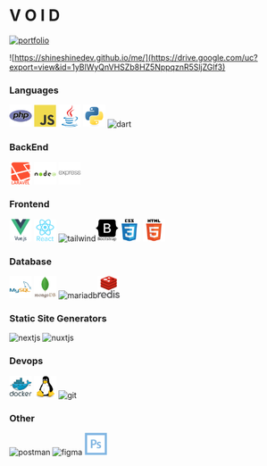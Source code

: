 
# V O I D 
[![portfolio](https://img.shields.io/badge/my_portfolio-000?style=for-the-badge&logo=ko-fi&logoColor=white)](https://shineshinedev.github.io/me/)

![https://shineshinedev.github.io/me/](https://drive.google.com/uc?export=view&id=1yBlWyQnVHSZb8HZ5NppqznR5SljZGlf3)
###  Languages

<img src="https://raw.githubusercontent.com/devicons/devicon/master/icons/php/php-original.svg" alt="php" width="40" height="40"/>    <img src="https://raw.githubusercontent.com/devicons/devicon/master/icons/javascript/javascript-original.svg" alt="javascript" width="40" height="40"/>    <img src="https://raw.githubusercontent.com/devicons/devicon/master/icons/java/java-original.svg" alt="java" width="40" height="40"/>  <img src="https://raw.githubusercontent.com/devicons/devicon/master/icons/python/python-original.svg" alt="python" width="40" height="40"/>     <img src="https://www.vectorlogo.zone/logos/dartlang/dartlang-icon.svg" alt="dart" width="40" height="40"/>



### BackEnd 
<img src="https://raw.githubusercontent.com/devicons/devicon/master/icons/laravel/laravel-plain-wordmark.svg" alt="laravel" width="40" height="40"/>               <img src="https://raw.githubusercontent.com/devicons/devicon/master/icons/nodejs/nodejs-original-wordmark.svg" alt="nodejs" width="40" height="40"/>            <img src="https://raw.githubusercontent.com/devicons/devicon/master/icons/express/express-original-wordmark.svg" alt="express" width="40" height="40" sytle="border:1px soild black" />



### Frontend

<img
        src="https://raw.githubusercontent.com/devicons/devicon/master/icons/vuejs/vuejs-original-wordmark.svg"
        alt="vuejs" width="40" height="40" />     <img
            src="https://raw.githubusercontent.com/devicons/devicon/master/icons/react/react-original-wordmark.svg"
            alt="react" width="40" height="40" />   <img src="https://www.vectorlogo.zone/logos/tailwindcss/tailwindcss-icon.svg" alt="tailwind" width="40" height="40"/><img
            src="https://raw.githubusercontent.com/devicons/devicon/master/icons/bootstrap/bootstrap-plain-wordmark.svg"
            alt="bootstrap" width="40" height="40" /><img src="https://raw.githubusercontent.com/devicons/devicon/master/icons/css3/css3-original-wordmark.svg" alt="css3" width="40" height="40" /> <img
            src="https://raw.githubusercontent.com/devicons/devicon/master/icons/html5/html5-original-wordmark.svg"
            alt="html5" width="40" height="40" />



### Database

 <img src="https://raw.githubusercontent.com/devicons/devicon/master/icons/mysql/mysql-original-wordmark.svg" alt="mysql" width="40" height="40"/> <img src="https://raw.githubusercontent.com/devicons/devicon/master/icons/mongodb/mongodb-original-wordmark.svg" alt="mongodb" width="40" height="40"/> <img src="https://www.vectorlogo.zone/logos/mariadb/mariadb-icon.svg" alt="mariadb" width="40" height="40"/><img src="https://raw.githubusercontent.com/devicons/devicon/master/icons/redis/redis-original-wordmark.svg" alt="redis" width="40" height="40"/> 

### Static Site Generators

<img src="https://cdn.worldvectorlogo.com/logos/nextjs-2.svg" alt="nextjs" width="40" height="40" />        <img
            src="https://www.vectorlogo.zone/logos/nuxtjs/nuxtjs-icon.svg" alt="nuxtjs" width="40" height="40" />      



### Devops

 <img src="https://raw.githubusercontent.com/devicons/devicon/master/icons/docker/docker-original-wordmark.svg" alt="docker" width="40" height="40"/>     <img src="https://raw.githubusercontent.com/devicons/devicon/master/icons/linux/linux-original.svg" alt="linux" width="40" height="40"/>     <img src="https://www.vectorlogo.zone/logos/git-scm/git-scm-icon.svg" alt="git" width="40" height="40"/>  

 ### Other

<img src="https://www.vectorlogo.zone/logos/getpostman/getpostman-icon.svg" alt="postman" width="45" height="40"/>  <img src="https://www.vectorlogo.zone/logos/figma/figma-icon.svg" alt="figma" width="40" height="40"/> <img src="https://raw.githubusercontent.com/devicons/devicon/master/icons/photoshop/photoshop-line.svg" alt="photoshop" width="40" height="40"/> 



 

